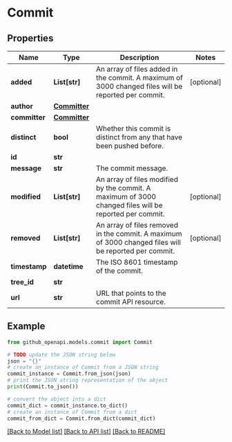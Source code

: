 # Commit


## Properties

Name | Type | Description | Notes
------------ | ------------- | ------------- | -------------
**added** | **List[str]** | An array of files added in the commit. A maximum of 3000 changed files will be reported per commit. | [optional] 
**author** | [**Committer**](Committer.md) |  | 
**committer** | [**Committer**](Committer.md) |  | 
**distinct** | **bool** | Whether this commit is distinct from any that have been pushed before. | 
**id** | **str** |  | 
**message** | **str** | The commit message. | 
**modified** | **List[str]** | An array of files modified by the commit. A maximum of 3000 changed files will be reported per commit. | [optional] 
**removed** | **List[str]** | An array of files removed in the commit. A maximum of 3000 changed files will be reported per commit. | [optional] 
**timestamp** | **datetime** | The ISO 8601 timestamp of the commit. | 
**tree_id** | **str** |  | 
**url** | **str** | URL that points to the commit API resource. | 

## Example

```python
from github_openapi.models.commit import Commit

# TODO update the JSON string below
json = "{}"
# create an instance of Commit from a JSON string
commit_instance = Commit.from_json(json)
# print the JSON string representation of the object
print(Commit.to_json())

# convert the object into a dict
commit_dict = commit_instance.to_dict()
# create an instance of Commit from a dict
commit_from_dict = Commit.from_dict(commit_dict)
```
[[Back to Model list]](../README.md#documentation-for-models) [[Back to API list]](../README.md#documentation-for-api-endpoints) [[Back to README]](../README.md)


